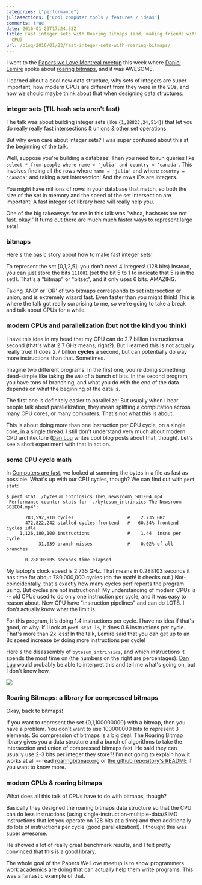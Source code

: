 ```yaml
---
categories: ["performance"]
juliasections: ['Cool computer tools / features / ideas']
comments: true
date: 2016-01-23T17:24:53Z
title: Fast integer sets with Roaring Bitmaps (and, making friends with your modern
  CPU)
url: /blog/2016/01/23/fast-integer-sets-with-roaring-bitmaps/
---
```


I went to the [Papers we Love Montreal meetup](http://www.meetup.com/Papers-We-Love-Montreal/) this week where [Daniel Lemire](https://scholar.google.com/citations?user=q1ja-G8AAAAJ) spoke about [roaring bitmaps](http://roaringbitmap.org/), and it was AWESOME.

I learned about a cool new data structure, why sets of integers are super important, how modern CPUs are different from they were in the 90s, and how we should maybe think about that when designing data structures.

### integer sets (TIL hash sets aren't fast)

The talk was about building integer sets (like `{1,28823,24,514}`) that let you do really really fast intersections & unions & other set operations.

But why even care about integer sets? I was super confused about this at the beginning of the talk.

Well, suppose you're building a database! Then you need to run queries like `select * from people where name = 'julia' and country = 'canada'`. This involves finding all the rows where `name = 'julia'` and where `country = 'canada'` and taking a set intersection! And the rows IDs are integers.

You might have millions of rows in your database that match, so both the size of the set in memory and the speed of the set intersection are important! A fast integer set library here will really help you.

One of the big takeaways for me in this talk was "whoa, hashsets are not fast. okay." It turns out there are much much faster ways to represent large sets!

### bitmaps

Here's the basic story about how to make fast integer sets!

To represent the set [0,1,2,5], you don't need 4 integers! (128 bits) Instead, you can just store the bits `111001` (set the bit 5 to 1 to indicate that 5 is in the set!). That's a "bitmap" or "bitset", and it only uses 6 bits. AMAZING.

Taking 'AND' or 'OR' of two bitmaps corresponds to set intersection or union, and is extremely wizard fast. Even faster than you might think! This is where the talk got really surprising to me, so we're going to take a break and talk about CPUs for a while.

### modern CPUs and parallelization (but not the kind you think)

I have this idea in my head that my CPU can do 2.7 billion instructions a second (that's what 2.7 GHz means, right?). But I learned this is not actually really true! It does 2.7 billion **cycles** a second, but can potentially do way more instructions than that. Sometimes.

Imagine two different programs. In the first one, you're doing something dead-simple like taking the `AND` of a bunch of bits. In the second program, you have tons of branching, and what you do with the end of the data depends on what the beginning of the data is.

The first one is definitely easier to parallelize! But usually when I hear people talk about parallelization, they mean splitting a computation across many CPU cores, or many computers. That's not what this is about.

This is about doing more than one instruction per CPU cycle, on a single core, in a single thread. I still don't understand very much about modern CPU architecture ([Dan Luu](https://danluu.com) writes cool blog posts about that, though). Let's see a short experiment with that in action.

### some CPU cycle math

In [Computers are fast](/blog/2014/05/12/computers-are-fast/), we looked at summing the bytes in a file as fast as possible. What's up with our CPU cycles, though? We can find out with `perf stat`:

```
$ perf stat ./bytesum_intrinsics The\ Newsroom\ S01E04.mp4
 Performance counter stats for './bytesum_intrinsics The Newsroom S01E04.mp4':

       783,592,910 cycles                    #    2.735 GHz                    
       472,822,242 stalled-cycles-frontend   #   60.34% frontend cycles idle   
     1,126,180,100 instructions              #    1.44  insns per cycle        
            31,039 branch-misses             #    0.02% of all branches        

       0.288103005 seconds time elapsed

```

My laptop's clock speed is 2.735 GHz. That means in 0.288103 seconds it has time for about 780,000,000 cycles (do the math! it checks out.) Not-coincidentally, that's exactly how many cycles perf reports the program using. But cycles are not instructions!! My understanding of modern CPUs is -- old CPUs used to do only one instruction per cycle, and it was easy to reason about. New CPU have "instruction pipelines" and can do LOTS. I don't actually know what the limit is.

For this program, it's doing 1.4 instructions per cycle. I have no idea if that's good, or why. If I look at `perf stat ls`, it does 0.6 instructions per cycle. That's more than 2x less! In the talk, Lemire said that you can get up to an 8x speed increase by doing more instructions per cycle!

Here's the disassembly of `bytesum_intrinsics`, and which instructions it spends the most time on (the numbers on the right are percentages). [Dan Luu](https://danluu.com) would probably be able to interpret this and tell me what's going on, but I don't know how.

<img src="/images/perf.png">

### Roaring Bitmaps: a library for compressed bitmaps

Okay, back to bitmaps!

If you want to represent the set {0,1,100000000} with a bitmap, then you have a problem. You don't want to use 100000000 bits to represent 3 elements. So compression of bitmaps is a big deal. The Roaring Bitmap library gives you a data structure and a bunch of algorithms to take the intersection and union of compressed bitmaps fast. He said they can usually use 2-3 bits per integer they store?! I'm not going to explain how it works at all -- read [roaringbitmap.org](http://roaringbitmap.org) or [the github repository's README](https://github.com/RoaringBitmap/RoaringBitmap) if you want to know more.

### modern CPUs & roaring bitmaps

What does all this talk of CPUs have to do with bitmaps, though?

Basically they designed the roaring bitmaps data structure so that the CPU can do less instructions (using single-instruction-multiple-data/SIMD instructions that let you operate on 128 bits at a time) and then additionally do lots of instructions per cycle (good parallelization!). I thought this was super awesome.

He showed a lot of really great benchmark results, and I felt pretty convinced that this is a good library.

The whole goal of the Papers We Love meetup is to show programmers work academics are doing that can actually help them write programs. This was a fantastic example of that.